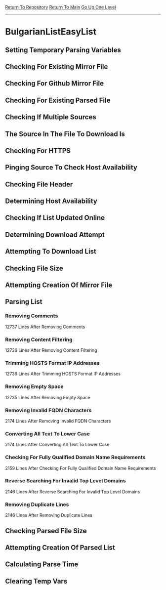 [Return To Repository](https://github.com/deathbybandaid/piholeparser/)
[Return To Main](https://github.com/deathbybandaid/piholeparser/blob/master/RecentRunLogs/Mainlog.md)
[Go Up One Level](https://github.com/deathbybandaid/piholeparser/blob/master/RecentRunLogs/TopLevelScripts/30-Processing-Blacklists.md)
____________________________________
# BulgarianListEasyList
## Setting Temporary Parsing Variables
## Checking For Existing Mirror File
## Checking For Github Mirror File
## Checking For Existing Parsed File
## Checking If Multiple Sources
## The Source In The File To Download Is
## Checking For HTTPS
## Pinging Source To Check Host Availability
## Checking File Header
## Determining Host Availability
## Checking If List Updated Online
## Determining Download Attempt
## Attempting To Download List
## Checking File Size
## Attempting Creation Of Mirror File
## Parsing List
### Removing Comments
12737 Lines After Removing Comments
### Removing Content Filtering
12736 Lines After Removing Content Filtering
### Trimming HOSTS Format IP Addresses
12736 Lines After Trimming HOSTS Format IP Addresses
### Removing Empty Space
12735 Lines After Removing Empty Space
### Removing Invalid FQDN Characters
2174 Lines After Removing Invalid FQDN Characters
### Converting All Text To Lower Case
2174 Lines After Converting All Text To Lower Case
### Checking For Fully Qualified Domain Name Requirements
2159 Lines After Checking For Fully Qualified Domain Name Requirements
### Reverse Searching For Invalid Top Level Domains
2146 Lines After Reverse Searching For Invalid Top Level Domains
### Removing Duplicate Lines
2146 Lines After Removing Duplicate Lines
## Checking Parsed File Size
## Attempting Creation Of Parsed List
## Calculating Parse Time
## Clearing Temp Vars
